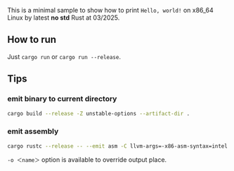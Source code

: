 This is a minimal sample to show how to print `Hello, world!` on x86_64 Linux by latest **no std** Rust at 03/2025.

## How to run

Just `cargo run` or `cargo run --release`.

## Tips

### emit binary to current directory

```sh
cargo build --release -Z unstable-options --artifact-dir .
```

### emit assembly

```sh
cargo rustc --release -- --emit asm -C llvm-args=-x86-asm-syntax=intel
```

`-o ＜name＞` option is available to override output place.
